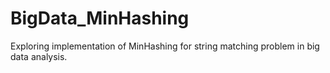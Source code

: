 # BigData_MinHashing
Exploring implementation of MinHashing for string matching problem in big data analysis.
